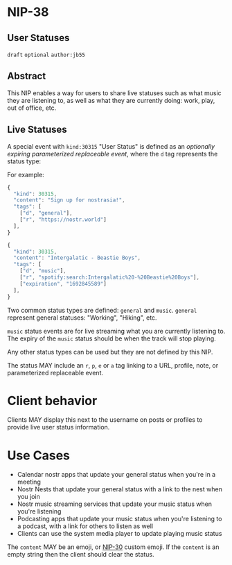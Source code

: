 
NIP-38
======

User Statuses
--------------

`draft` `optional` `author:jb55`

## Abstract

This NIP enables a way for users to share live statuses such as what music they are listening to, as well as what they are currently doing: work, play, out of office, etc.

## Live Statuses

A special event with `kind:30315` "User Status" is defined as an *optionally expiring* _parameterized replaceable event_, where the `d` tag represents the status type:

For example:

```js
{
  "kind": 30315,
  "content": "Sign up for nostrasia!",
  "tags": [
    ["d", "general"],
    ["r", "https://nostr.world"]
  ],
}

{
  "kind": 30315,
  "content": "Intergalatic - Beastie Boys",
  "tags": [
    ["d", "music"],
    ["r", "spotify:search:Intergalatic%20-%20Beastie%20Boys"],
    ["expiration", "1692845589"]
  ],
}
```

Two common status types are defined: `general` and `music`. `general` represent general statuses: "Working", "Hiking", etc.

`music` status events are for live streaming what you are currently listening to. The expiry of the `music` status should be when the track will stop playing.

Any other status types can be used but they are not defined by this NIP.

The status MAY include an `r`, `p`, `e` or `a` tag linking to a URL, profile, note, or parameterized replaceable event.

# Client behavior

Clients MAY display this next to the username on posts or profiles to provide live user status information.

# Use Cases

* Calendar nostr apps that update your general status when you're in a meeting
* Nostr Nests that update your general status with a link to the nest when you join
* Nostr music streaming services that update your music status when you're listening
* Podcasting apps that update your music status when you're listening to a podcast, with a link for others to listen as well
* Clients can use the system media player to update playing music status

The `content` MAY be an emoji, or [NIP-30](30.md) custom emoji. If the `content` is an empty string then the client should clear the status.
